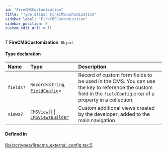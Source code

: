 ```yaml
---
id: "FireCMSCustomization"
title: "Type alias: FireCMSCustomization"
sidebar_label: "FireCMSCustomization"
sidebar_position: 0
custom_edit_url: null
---
```


Ƭ **FireCMSCustomization**: `Object`

#### Type declaration

| Name | Type | Description |
| :------ | :------ | :------ |
| `fields?` | `Record`<`string`, [`FieldConfig`](FieldConfig.md)\> | Record of custom form fields to be used in the CMS. You can use the key to reference the custom field in the `fieldConfig` prop of a property in a collection. |
| `views?` | [`CMSView`](../interfaces/CMSView.md)[] \| [`CMSViewsBuilder`](CMSViewsBuilder.md) | Custom additional views created by the developer, added to the main navigation |

#### Defined in

[lib/src/types/firecms_external_config.tsx:5](https://github.com/FireCMSco/firecms/blob/b01ca637/lib/src/types/firecms_external_config.tsx#L5)
